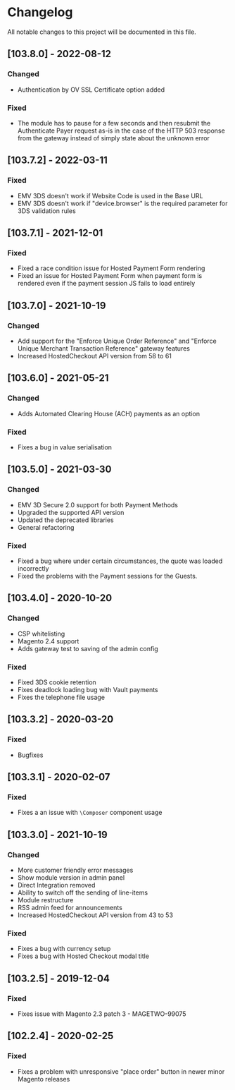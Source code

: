 # Changelog
All notable changes to this project will be documented in this file.

## [103.8.0] - 2022-08-12
### Changed
- Authentication by OV SSL Certificate option added

### Fixed
- The module has to pause for a few seconds and then resubmit the Authenticate Payer request as-is in the case of the HTTP 503 response from the gateway instead of simply state about the unknown error


## [103.7.2] - 2022-03-11
### Fixed
- EMV 3DS doesn't work if Website Code is used in the Base URL
- EMV 3DS doesn't work if "device.browser" is the required parameter for 3DS validation rules


## [103.7.1] - 2021-12-01
### Fixed
- Fixed a race condition issue for Hosted Payment Form rendering 
- Fixed an issue for Hosted Payment Form when payment form is rendered even if the payment session JS fails to load entirely


## [103.7.0] - 2021-10-19
### Changed
- Add support for the "Enforce Unique Order Reference" and "Enforce Unique Merchant Transaction Reference" gateway features
- Increased HostedCheckout API version from 58 to 61

## [103.6.0] - 2021-05-21
### Changed
- Adds Automated Clearing House (ACH) payments as an option

### Fixed
- Fixes a bug in value serialisation


## [103.5.0] - 2021-03-30
### Changed
- EMV 3D Secure 2.0 support for both Payment Methods
- Upgraded the supported API version
- Updated the deprecated libraries
- General refactoring

### Fixed
- Fixed a bug where under certain circumstances, the quote was loaded incorrectly
- Fixed the problems with the Payment sessions for the Guests.


## [103.4.0] - 2020-10-20
### Changed
- CSP whitelisting
- Magento 2.4 support
- Adds gateway test to saving of the admin config

### Fixed
- Fixed 3DS cookie retention
- Fixes deadlock loading bug with Vault payments
- Fixes the telephone file usage


## [103.3.2] - 2020-03-20
### Fixed
- Bugfixes


## [103.3.1] - 2020-02-07
### Fixed
- Fixes a an issue with `\Composer` component usage


## [103.3.0] - 2021-10-19
### Changed
- More customer friendly error messages
- Show module version in admin panel
- Direct Integration removed
- Ability to switch off the sending of line-items
- Module restructure
- RSS admin feed for announcements
- Increased HostedCheckout API version from 43 to 53

### Fixed
- Fixes a bug with currency setup
- Fixes a bug with Hosted Checkout modal title


## [103.2.5] - 2019-12-04
### Fixed
- Fixes issue with Magento 2.3 patch 3 - MAGETWO-99075


## [102.2.4] - 2020-02-25
### Fixed
- Fixes a problem with unresponsive "place order" button in newer minor Magento releases
